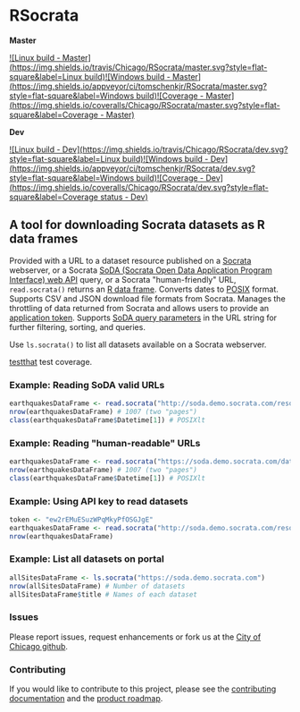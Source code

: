 RSocrata
========

**Master** 

[![Linux build - Master](https://img.shields.io/travis/Chicago/RSocrata/master.svg?style=flat-square&label=Linux build)](https://travis-ci.org/Chicago/RSocrata)[![Windows build - Master](https://img.shields.io/appveyor/ci/tomschenkjr/RSocrata/master.svg?style=flat-square&label=Windows build)](https://ci.appveyor.com/project/tomschenkjr/rsocrata/branch/master)[![Coverage - Master](https://img.shields.io/coveralls/Chicago/RSocrata/master.svg?style=flat-square&label=Coverage - Master)](https://coveralls.io/r/Chicago/RSocrata?branch=master)

**Dev**

[![Linux build - Dev](https://img.shields.io/travis/Chicago/RSocrata/dev.svg?style=flat-square&label=Linux build)](https://travis-ci.org/Chicago/RSocrata)[![Windows build - Dev](https://img.shields.io/appveyor/ci/tomschenkjr/RSocrata/dev.svg?style=flat-square&label=Windows build)](https://ci.appveyor.com/project/tomschenkjr/rsocrata/branch/dev)[![Coverage - Dev](https://img.shields.io/coveralls/Chicago/RSocrata/dev.svg?style=flat-square&label=Coverage status - Dev)](https://coveralls.io/r/Chicago/RSocrata?branch=dev)

A tool for downloading Socrata datasets as R data frames
--------------------------------------------------------	

Provided with a URL to a dataset resource published on a [Socrata](http://www.socrata.com) webserver,
or a Socrata [SoDA (Socrata Open Data Application Program Interface) web API](http://dev.socrata.com) query,
or a Socrata "human-friendly" URL, ```read.socrata()```
returns an [R data frame](http://stat.ethz.ch/R-manual/R-devel/library/base/html/data.frame.html).
Converts dates to [POSIX](http://stat.ethz.ch/R-manual/R-devel/library/base/html/DateTimeClasses.html) format.
Supports CSV and JSON download file formats from Socrata.
Manages the throttling of data returned from Socrata and allows users to provide an [application token](http://dev.socrata.com/docs/app-tokens.html).
Supports [SoDA query parameters](http://dev.socrata.com/docs/queries.html) in the URL string for further filtering, sorting, and queries.

Use ```ls.socrata()``` to list all datasets available on a Socrata webserver.

[testthat](http://cran.r-project.org/web/packages/testthat/index.html) test coverage.

### Example: Reading SoDA valid URLs
```r
earthquakesDataFrame <- read.socrata("http://soda.demo.socrata.com/resource/4334-bgaj.csv")
nrow(earthquakesDataFrame) # 1007 (two "pages")
class(earthquakesDataFrame$Datetime[1]) # POSIXlt
```

### Example: Reading "human-readable" URLs
```r
earthquakesDataFrame <- read.socrata("https://soda.demo.socrata.com/dataset/USGS-Earthquakes-for-2012-11-01-API-School-Demo/4334-bgaj")
nrow(earthquakesDataFrame) # 1007 (two "pages")
class(earthquakesDataFrame$Datetime[1]) # POSIXlt
```

### Example: Using API key to read datasets
```r
token <- "ew2rEMuESuzWPqMkyPfOSGJgE"
earthquakesDataFrame <- read.socrata("http://soda.demo.socrata.com/resource/4334-bgaj.csv", app_token = token)
nrow(earthquakesDataFrame)
```

### Example: List all datasets on portal
```r
allSitesDataFrame <- ls.socrata("https://soda.demo.socrata.com")
nrow(allSitesDataFrame) # Number of datasets
allSitesDataFrame$title # Names of each dataset
```

### Issues

Please report issues, request enhancements or fork us at the [City of Chicago github](https://github.com/Chicago/RSocrata/issues).

### Contributing

If you would like to contribute to this project, please see the [contributing documentation](CONTRIBUTING.md) and the [product roadmap](https://github.com/Chicago/RSocrata/wiki/Roadmap#planned-releases).
